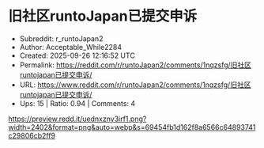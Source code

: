 # 旧社区runtoJapan已提交申诉

- Subreddit: r_runtoJapan2
- Author: Acceptable_While2284
- Created: 2025-09-26 12:16:52 UTC
- Permalink: https://reddit.com/r/runtoJapan2/comments/1nqzsfg/旧社区runtojapan已提交申诉/
- URL: https://www.reddit.com/r/runtoJapan2/comments/1nqzsfg/旧社区runtojapan已提交申诉/
- Ups: 15 | Ratio: 0.94 | Comments: 4


<https://preview.redd.it/uednxzny3irf1.png?width=2402&format=png&auto=webp&s=69454fb1d162f8a6566c64893741c29806cb2ff9>

